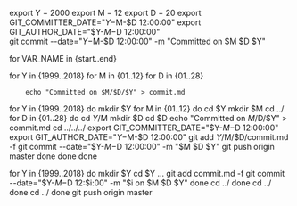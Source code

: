 export Y = 2000
export M = 12
export D = 20
export GIT_COMMITTER_DATE="$Y-$M-$D 12:00:00"   
export GIT_AUTHOR_DATE="$Y-$M-$D 12:00:00"   
git commit --date="$Y-$M-$D 12:00:00" -m "Committed on $M $D $Y"

for VAR_NAME in {start..end}

for Y in {1999..2018}
    for M in {01..12}
        for D in {01..28}
        
        echo "Committed on $M/$D/$Y" > commit.md

for Y in {1999..2018}
do
  mkdir $Y
  for M in {01..12}
  do
    cd $Y
    mkdir $M
    cd ../
    for D in {01..28}
    do
      cd $Y/$M
      mkdir $D
      cd $D
      echo "Committed on $M/$D/$Y" > commit.md
      cd ../../../
      export GIT_COMMITTER_DATE="$Y-$M-$D 12:00:00"
      export GIT_AUTHOR_DATE="$Y-$M-$D 12:00:00"
      git add $Y/$M/$D/commit.md -f
      git commit --date="$Y-$M-$D 12:00:00" -m "$M $D $Y"
      git push origin master
    done
  done
done

for Y in {1999..2018}
do
  mkdir $Y
  cd $Y
  ...
        git add commit.md -f
        git commit --date="$Y-$M-$D 12:$i:00" -m "$i on $M $D $Y"
      done
      cd ../
    done
    cd ../
  done
  cd ../
done
git push origin master
